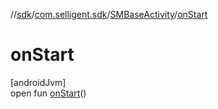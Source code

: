 //[sdk](../../../index.md)/[com.selligent.sdk](../index.md)/[SMBaseActivity](index.md)/[onStart](on-start.md)

# onStart

[androidJvm]\
open fun [onStart](on-start.md)()
